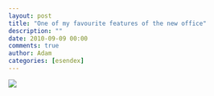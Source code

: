```yaml
---
layout: post
title: "One of my favourite features of the new office"
description: ""
date: 2010-09-09 00:00
comments: true
author: Adam
categories: [esendex]
---
```


<img src="/images/one-of-my-favourite-features-of-the-new-offic/photo.jpg">
